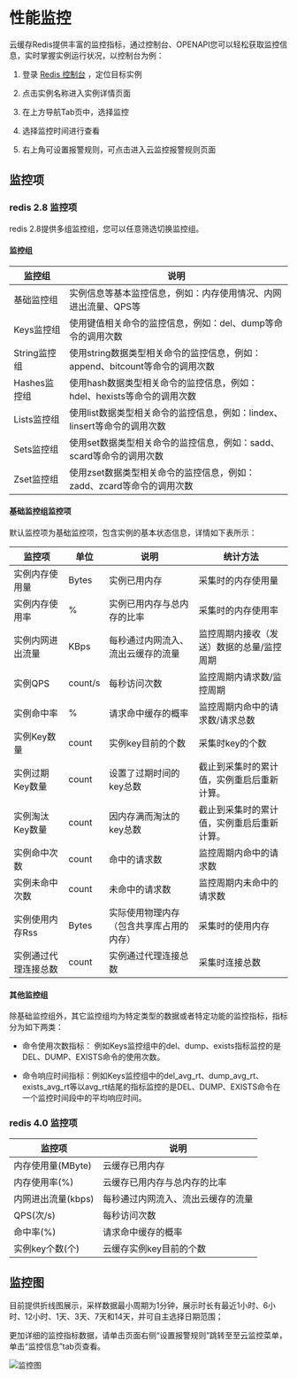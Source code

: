 # 性能监控

云缓存Redis提供丰富的监控指标，通过控制台、OPENAPI您可以轻松获取监控信息，实时掌握实例运行状况，以控制台为例：

1. 登录 [Redis 控制台](https://redis-console.jdcloud.com/redis) ，定位目标实例

2. 点击实例名称进入实例详情页面

3. 在上方导航Tab页中，选择监控

4. 选择监控时间进行查看

5. 右上角可设置报警规则，可点击进入云监控报警规则页面


## 监控项

### redis 2.8 监控项

redis 2.8提供多组监控组，您可以任意筛选切换监控组。

#### 监控组

| 监控组       | 说明                                                         |
| ------------ | ------------------------------------------------------------ |
| 基础监控组   | 实例信息等基本监控信息，例如：内存使用情况、内网进出流量、QPS等 |
| Keys监控组   | 使用键值相关命令的监控信息，例如：del、dump等命令的调用次数    |
| String监控组 | 使用string数据类型相关命令的监控信息，例如：append、bitcount等命令的调用次数 |
| Hashes监控组 | 使用hash数据类型相关命令的监控信息，例如：hdel、hexists等命令的调用次数 |
| Lists监控组  | 使用list数据类型相关命令的监控信息，例如：lindex、linsert等命令的调用次数 |
| Sets监控组   | 使用set数据类型相关命令的监控信息，例如：sadd、scard等命令的调用次数 |
| Zset监控组   | 使用zset数据类型相关命令的监控信息，例如：zadd、zcard等命令的调用次数 |

#### 基础监控组监控项
默认监控项为基础监控项，包含实例的基本状态信息，详情如下表所示：

| 监控项               | 单位    | 说明                                     | 统计方法                                   |
| -------------------- | ------- | ---------------------------------------- | ------------------------------------------ |
| 实例内存使用量       | Bytes   | 实例已用内存                             | 采集时的内存使用量                         |
| 实例内存使用率       | %       | 实例已用内存与总内存的比率               | 采集时的内存使用率                         |
| 实例内网进出流量     | KBps    | 每秒通过内网流入、流出云缓存的流量       | 监控周期内接收（发送）数据的总量/监控周期  |
| 实例QPS              | count/s | 每秒访问次数                             | 监控周期内请求数/监控周期                  |
| 实例命中率           | %       | 请求命中缓存的概率                       | 监控周期内命中的请求数/请求总数            |
| 实例Key数量          | count   | 实例key目前的个数                        | 采集时key的个数                            |
| 实例过期Key数量      | count   | 设置了过期时间的key总数                  | 截止到采集时的累计值，实例重启后重新计算。 |
| 实例淘汰Key数量      | count   | 因内存满而淘汰的key总数                  | 截止到采集时的累计值，实例重启后重新计算。 |
| 实例命中次数         | count   | 命中的请求数                             | 监控周期内命中的请求数                     |
| 实例未命中次数       | count   | 未命中的请求数                           | 监控周期内未命中的请求数                   |
| 实例使用内存Rss      | Bytes   | 实际使用物理内存（包含共享库占用的内存） | 采集时的使用内存                           |
| 实例通过代理连接总数 | count   | 实例通过代理连接总数                     | 采集时连接总数                             |



#### 其他监控组

除基础监控组外，其它监控组均为特定类型的数据或者特定功能的监控指标，指标分为如下两类：

* 命令使用次数指标： 例如Keys监控组中的del、dump、exists指标监控的是DEL、DUMP、EXISTS命令的使用次数。

* 命令响应时间指标：例如Keys监控组中的del_avg_rt、dump_avg_rt、exists_avg_rt等以avg_rt结尾的指标监控的是DEL、DUMP、EXISTS命令在一个监控时间段中的平均响应时间。

### redis 4.0 监控项

| 监控项       | 说明                |
| ----------------| -------------------------------- |
| 内存使用量(MByte)  |  云缓存已用内存           |
| 内存使用率(%)    |    云缓存已用内存与总内存的比率    |
| 内网进出流量(kbps) | 每秒通过内网流入、流出云缓存的流量 |
| QPS(次/s)      |  每秒访问次数            |
| 命中率(%)      |   请求命中缓存的概率         |
| 实例key个数(个)   |云缓存实例key目前的个数       |


## 监控图

目前提供折线图展示，采样数据最小周期为1分钟，展示时长有最近1小时、6小时、12小时、1天、3天、7天和14天，并可自主选择日期范围；

更加详细的监控指标数据，请单击页面右侧“设置报警规则”跳转至至云监控菜单，单击“监控信息”tab页查看。

![监控图](https://github.com/jdcloudcom/cn/blob/redis-1/image/Redis/monitoring1.PNG)
